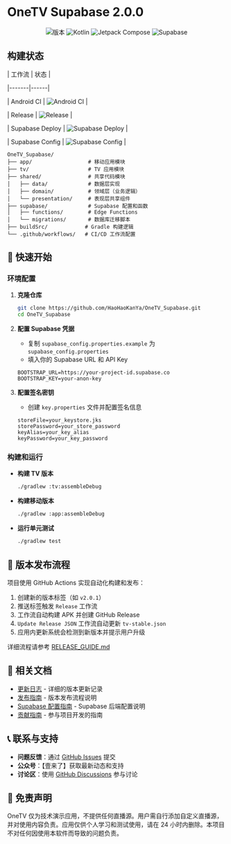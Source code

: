 # OneTV Supabase 2.0.0

<div align="center">

![版本](https://img.shields.io/badge/版本-2.0.0-blue)
![Kotlin](https://img.shields.io/badge/Kotlin-2.1.10-blue.svg?logo=kotlin)
![Jetpack Compose](https://img.shields.io/badge/Jetpack%20Compose-Latest-brightgreen.svg?logo=jetpack-compose)
![Supabase](https://img.shields.io/badge/Supabase-2.0-green.svg?logo=supabase)

</div>

## 构建状态



| 工作流 | 状态 |

|-------|------|

| Android CI | ![Android CI](https://github.com/HaoHaoKanYa/OneTV_Supabase/actions/workflows/android.yml/badge.svg) |

| Release | ![Release](https://github.com/HaoHaoKanYa/OneTV_Supabase/actions/workflows/release.yaml/badge.svg) |

| Supabase Deploy | ![Supabase Deploy](https://github.com/HaoHaoKanYa/OneTV_Supabase/actions/workflows/supabase-deploy.yml/badge.svg) |

| Supabase Config | ![Supabase Config](https://github.com/HaoHaoKanYa/OneTV_Supabase/actions/workflows/check-supabase-config.yml/badge.svg) |





```
OneTV_Supabase/
├── app/                  # 移动应用模块
├── tv/                   # TV 应用模块
├── shared/               # 共享代码模块
│   ├── data/             # 数据层实现
│   ├── domain/           # 领域层（业务逻辑）
│   └── presentation/     # 表现层共享组件
├── supabase/             # Supabase 配置和函数
│   ├── functions/        # Edge Functions
│   └── migrations/       # 数据库迁移脚本
├── buildSrc/            # Gradle 构建逻辑
└── .github/workflows/   # CI/CD 工作流配置
```

## 🚀 快速开始

### 环境配置

1. **克隆仓库**
   ```bash
   git clone https://github.com/HaoHaoKanYa/OneTV_Supabase.git
   cd OneTV_Supabase
   ```

2. **配置 Supabase 凭据**
   - 复制 `supabase_config.properties.example` 为 `supabase_config.properties`
   - 填入你的 Supabase URL 和 API Key
   ```properties
   BOOTSTRAP_URL=https://your-project-id.supabase.co
   BOOTSTRAP_KEY=your-anon-key
   ```

3. **配置签名密钥**
   - 创建 `key.properties` 文件并配置签名信息
   ```properties
   storeFile=your_keystore.jks
   storePassword=your_store_password
   keyAlias=your_key_alias
   keyPassword=your_key_password
   ```

### 构建和运行

- **构建 TV 版本**
  ```bash
  ./gradlew :tv:assembleDebug
  ```

- **构建移动版本**
  ```bash
  ./gradlew :app:assembleDebug
  ```

- **运行单元测试**
  ```bash
  ./gradlew test
  ```

## 📱 版本发布流程

项目使用 GitHub Actions 实现自动化构建和发布：

1. 创建新的版本标签（如 `v2.0.1`）
2. 推送标签触发 `Release` 工作流
3. 工作流自动构建 APK 并创建 GitHub Release
4. `Update Release JSON` 工作流自动更新 `tv-stable.json`
5. 应用内更新系统会检测到新版本并提示用户升级

详细流程请参考 [RELEASE_GUIDE.md](RELEASE_GUIDE.md)

## 📄 相关文档

- [更新日志](CHANGELOG.md) - 详细的版本更新记录
- [发布指南](RELEASE_GUIDE.md) - 版本发布流程说明
- [Supabase 配置指南](supabase/README.md) - Supabase 后端配置说明
- [贡献指南](CONTRIBUTING.md) - 参与项目开发的指南

## 📞 联系与支持

- **问题反馈**：通过 [GitHub Issues](https://github.com/HaoHaoKanYa/OneTV_Supabase/issues) 提交
- **公众号**：【壹来了】获取最新动态和支持
- **讨论区**：使用 [GitHub Discussions](https://github.com/HaoHaoKanYa/OneTV_Supabase/discussions) 参与讨论

## 📝 免责声明

OneTV 仅为技术演示应用，不提供任何直播源。用户需自行添加自定义直播源，并对使用内容负责。应用仅供个人学习和测试使用，请在 24 小时内删除。本项目不对任何因使用本软件而导致的问题负责。

